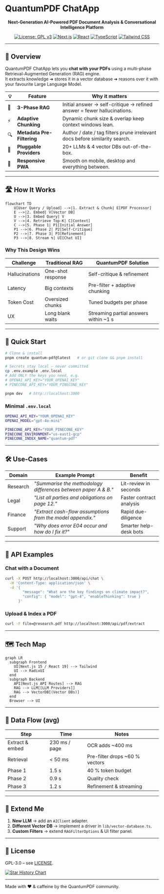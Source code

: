 # QuantumPDF ChatApp

<div align="center">

**Next-Generation AI-Powered PDF Document Analysis & Conversational Intelligence Platform**

[![License: GPL v3](https://img.shields.io/badge/License-GPLv3-blue.svg)](https://www.gnu.org/licenses/gpl-3.0)
[![Next.js](https://img.shields.io/badge/Next.js-15.2.4-black?logo=next.js)](https://nextjs.org/)
[![React](https://img.shields.io/badge/React-19-blue?logo=react)](https://reactjs.org/)
[![TypeScript](https://img.shields.io/badge/TypeScript-5-blue?logo=typescript)](https://www.typescriptlang.org/)
[![Tailwind CSS](https://img.shields.io/badge/Tailwind_CSS-3.4-38B2AC?logo=tailwind-css)](https://tailwindcss.com/)

</div>

---

## 📑 Overview

QuantumPDF ChatApp lets you **chat with your PDFs** using a multi-phase Retrieval-Augmented Generation (RAG) engine.  
It extracts knowledge ➜ stores it in a vector database ➜ reasons over it with your favourite Large Language Model.

| 💡 | Feature | Why it matters |
|-----|---------|---------------|
| 🧠 | **3-Phase RAG** | Initial answer → self-critique → refined answer = fewer hallucinations. |
| ⚡ | **Adaptive Chunking** | Dynamic chunk size & overlap keep context windows lean. |
| 🔍 | **Metadata Pre-Filtering** | Author / date / tag filters prune irrelevant docs before similarity search. |
| 🔌 | **Pluggable Providers** | 20+ LLMs & 4 vector DBs out-of-the-box. |
| 📱 | **Responsive PWA** | Smooth on mobile, desktop and everything between. |

---

## 🛣️ How It Works

```mermaid
flowchart TD
    U[User Query / Upload] -->|1. Extract & Chunk| E[PDF Processor]
    E -->|2. Embed| V[Vector DB]
    U -->|3. Embed Query| V
    V -->|4. Retrieve Top-K| C[Context]
    C -->|5. Phase 1| P1[Initial Answer]
    P1 -->|6. Phase 2| P2[Self-Critique]
    P2 -->|7. Phase 3| P3[Refinement]
    P3 -->|8. Stream ↯| UI[Chat UI]
```

### Why This Design Wins

| Challenge | Traditional RAG | QuantumPDF Solution |
|-----------|-----------------|---------------------|
| Hallucinations | One-shot response | Self-critique & refinement |
| Latency | Big contexts | Pre-filter + adaptive chunking |
| Token Cost | Oversized chunks | Tuned budgets per phase |
| UX | Long blank waits | Streaming partial answers within ~1 s |

---

## 🚀 Quick Start

```bash
# Clone & install
pnpm create quantum-pdf@latest   # or git clone && pnpm install

# Secrets stay local – never committed
cp .env.example .env.local
# Add ONLY the keys you need, e.g.
# OPENAI_API_KEY="YOUR_OPENAI_KEY"
# PINECONE_API_KEY="YOUR_PINECONE_KEY"

pnpm dev   # http://localhost:3000
```

### Minimal `.env.local`

```bash
OPENAI_API_KEY="YOUR_OPENAI_KEY"
OPENAI_MODEL="gpt-4o-mini"

PINECONE_API_KEY="YOUR_PINECONE_KEY"
PINECONE_ENVIRONMENT="us-east1-gcp"
PINECONE_INDEX_NAME="quantum-pdf"
```

---

## 🛠️ Use-Cases

| Domain | Example Prompt | Benefit |
|--------|----------------|---------|
| Research | *"Summarise the methodology differences between paper A & B."* | Lit-review in seconds |
| Legal | *"List all parties and obligations on page 12."* | Faster contract analysis |
| Finance | *"Extract cash-flow assumptions from the model appendix."* | Rapid due-diligence |
| Support | *"Why does error E04 occur and how do I fix it?"* | Smarter help-desk bots |

---

## 🌟 API Examples

### Chat with a Document

```bash
curl -X POST http://localhost:3000/api/chat \
  -H 'Content-Type: application/json' \
  -d '{
        "message": "What are the key findings on climate impact?",
        "config": { "model": "gpt-4", "enableThinking": true }
      }'
```

### Upload & Index a PDF

```bash
curl -F file=@research.pdf http://localhost:3000/api/pdf/extract
```

---

## 🗺️ Tech Map

```mermaid
graph LR
  subgraph Frontend
    UI[Next.js 15 / React 19] --> Tailwind
    UI --> RadixUI
  end
  subgraph Backend
    API[Next.js API Routes] --> RAG
    RAG --> LLM[[LLM Providers]]
    RAG --> VectorDB[(Vector DBs)]
  end
  Browser --> UI
```

---

## 🔄 Data Flow (avg)

| Step | Time | Notes |
|------|------|-------|
| Extract & embed | 230 ms / page | OCR adds ~400 ms |
| Retrieval | < 50 ms | Pre-filter drops ~60 % vectors |
| Phase 1 | 1.5 s | 40 % token budget |
| Phase 2 | 0.9 s | Quality check |
| Phase 3 | 1.2 s | Refinement & streaming |

---

## 🧩 Extend Me

1. **New LLM** → add an `AIClient` adapter.  
2. **Different Vector DB** → implement a driver in `lib/vector-database.ts`.  
3. **Custom Filters** → extend `RAGFilterOptions` & UI filter panel.

---

## 📜 License

GPL-3.0 – see [LICENSE](LICENSE).

[![Star History Chart](https://api.star-history.com/svg?repos=Kedhareswer/QuantumPDF_ChatApp&type=Date)](https://star-history.com/#Kedhareswer/QuantumPDF_ChatApp&Date)

---

Made with ❤️ & caffeine by the QuantumPDF community.
